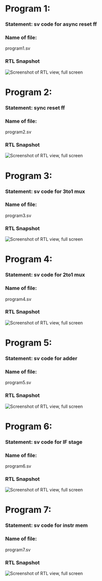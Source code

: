 # Program 1: 
### Statement: sv code for async reset ff

### Name of file:
program1.sv

### RTL Snapshot
![Screenshot of RTL view, full screen](<program1.png>)


# Program 2: 
### Statement: sync reset ff

### Name of file:
program2.sv

### RTL Snapshot
![Screenshot of RTL view, full screen](<program2.png>)


# Program 3: 
### Statement: sv code for 3to1 mux

### Name of file:
program3.sv

### RTL Snapshot
![Screenshot of RTL view, full screen](<program3.png>)


# Program 4:
### Statement: sv code for 2to1 mux

### Name of file:
program4.sv

### RTL Snapshot
![Screenshot of RTL view, full screen](<program4.png>)

# Program 5:
### Statement: sv code for adder

### Name of file:
program5.sv

### RTL Snapshot
![Screenshot of RTL view, full screen](<program5.png>)

# Program 6:
### Statement: sv code for IF stage

### Name of file:
program6.sv

### RTL Snapshot
![Screenshot of RTL view, full screen](<program6.png>)

# Program 7:
### Statement: sv code for instr mem

### Name of file:
program7.sv

### RTL Snapshot
![Screenshot of RTL view, full screen](<program7.png>)
